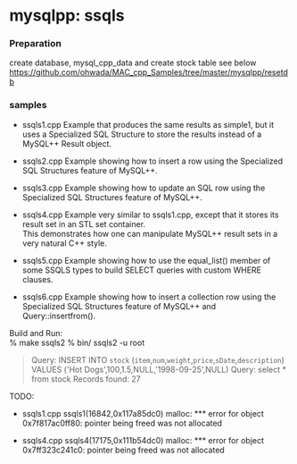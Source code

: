 mysqlpp: ssqls
===============


### Preparation  
create database, mysql_cpp_data and create stock table
see below   
https://github.com/ohwada/MAC_cpp_Samples/tree/master/mysqlpp/resetdb   


### samples
 - ssqls1.cpp
Example that produces the same results as simple1, 
but it uses a Specialized SQL Structure to store the results instead of a MySQL++ Result object.

 - ssqls2.cpp
Example showing how to insert a row using the Specialized
	SQL Structures feature of MySQL++.

 - ssqls3.cpp 
Example showing how to update an SQL row 
using the Specialized SQL Structures feature of MySQL++.

- ssqls4.cpp 
Example very similar to ssqls1.cpp, except that 
it stores its result set in an STL set container.  
This demonstrates
how one can manipulate MySQL++ result sets 
in a very natural C++ style.

 - ssqls5.cpp 
Example showing how to use the equal_list() member of some SSQLS types 
to build SELECT queries with custom WHERE clauses.

- ssqls6.cpp 
Example showing how to insert a collection row 
using the Specialized SQL Structures feature of MySQL++ and Query::insertfrom().


Build and Run:  
% make ssqls2
% bin/ ssqls2 -u root
> Query: INSERT INTO `stock` (`item`,`num`,`weight`,`price`,`sDate`,`description`) VALUES ('Hot Dogs',100,1.5,NULL,'1998-09-25',NULL)
> Query: select * from stock
> Records found: 27


TODO:
- ssqls1.cpp
ssqls1(16842,0x117a85dc0) malloc: *** error for object 0x7f817ac0ff80: pointer being freed was not allocated

- ssqls4.cpp
ssqls4(17175,0x111b54dc0) malloc: *** error for object 0x7ff323c241c0: pointer being freed was not allocated


